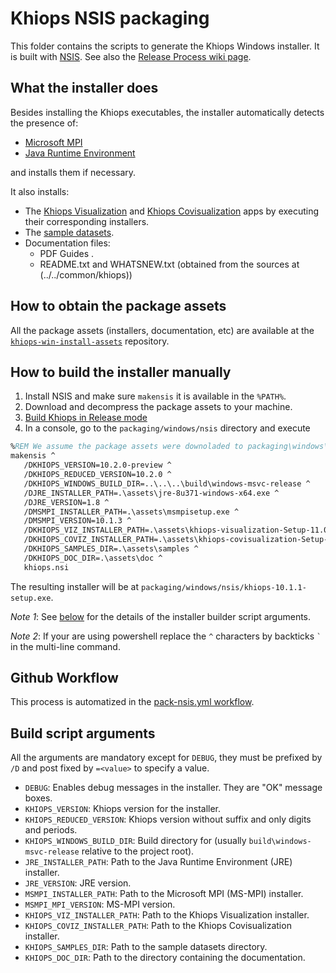 # Khiops NSIS packaging
This folder contains the scripts to generate the Khiops Windows installer. It is built with
[NSIS](https://nsis.sourceforge.io/Download). See also the [Release Process wiki
page](https://github.com/KhiopsML/khiops/wiki/Release-Process).

## What the installer does
Besides installing the Khiops executables, the installer automatically detects the presence of:
- [Microsoft MPI](https://learn.microsoft.com/en-us/message-passing-interface/microsoft-mpi)
- [Java Runtime Environment](https://www.java.com/en/download/manual.jsp)

and installs them if necessary.


It also installs:
- The [Khiops Visualization](https://github.com/khiopsrelease/kv-release/releases/latest) and
  [Khiops Covisualization](https://github.com/khiopsrelease/kc-release/releases/latest) apps by
  executing their corresponding installers.
- The [sample datasets](https://github.com/KhiopsML/khiops-samples/releases/latest).
- Documentation files:
  - PDF Guides .
  - README.txt and WHATSNEW.txt (obtained from the sources at (../../common/khiops))

## How to obtain the package assets
All the package assets (installers, documentation, etc) are available at the
[`khiops-win-install-assets`](https://github.com/KhiopsML/khiops-win-install-assets/releases/latest)
repository.

## How to build the installer manually
1) Install NSIS and make sure `makensis` it is available in the `%PATH%`.
2) Download and decompress the package assets to your machine.
3) [Build Khiops in Release mode](https://github.com/KhiopsML/khiops/wiki/Building-Khiops)
4) In a console, go to the `packaging/windows/nsis` directory and execute
```bat
%REM We assume the package assets were downoladed to packaging\windows\nsis\assets
makensis ^
   /DKHIOPS_VERSION=10.2.0-preview ^
   /DKHIOPS_REDUCED_VERSION=10.2.0 ^
   /DKHIOPS_WINDOWS_BUILD_DIR=..\..\..\build\windows-msvc-release ^
   /DJRE_INSTALLER_PATH=.\assets\jre-8u371-windows-x64.exe ^
   /DJRE_VERSION=1.8 ^
   /DMSMPI_INSTALLER_PATH=.\assets\msmpisetup.exe ^
   /DMSMPI_VERSION=10.1.3 ^
   /DKHIOPS_VIZ_INSTALLER_PATH=.\assets\khiops-visualization-Setup-11.0.2.exe ^
   /DKHIOPS_COVIZ_INSTALLER_PATH=.\assets\khiops-covisualization-Setup-10.2.4.exe ^
   /DKHIOPS_SAMPLES_DIR=.\assets\samples ^
   /DKHIOPS_DOC_DIR=.\assets\doc ^
   khiops.nsi
```

The resulting installer will be at `packaging/windows/nsis/khiops-10.1.1-setup.exe`.

_Note 1_: See [below](#build-script-arguments) for the details of the installer builder script arguments.

_Note 2_: If your are using powershell replace the `^` characters by backticks `` ` `` in the
multi-line command.


## Github Workflow
This process is automatized in the [pack-nsis.yml workflow](../../../.github/workflows/pack-nsis.yml).

## Build script arguments
All the arguments are mandatory except for `DEBUG`, they must be prefixed by `/D` and post fixed by
`=<value>` to specify a value.

- `DEBUG`: Enables debug messages in the installer. They are "OK" message boxes.
- `KHIOPS_VERSION`: Khiops version for the installer.
- `KHIOPS_REDUCED_VERSION`: Khiops version without suffix and only digits and periods.
- `KHIOPS_WINDOWS_BUILD_DIR`: Build directory for (usually `build\windows-msvc-release` relative to
  the project root).
- `JRE_INSTALLER_PATH`: Path to the Java Runtime Environment (JRE) installer.
- `JRE_VERSION`: JRE version.
- `MSMPI_INSTALLER_PATH`: Path to the Microsoft MPI (MS-MPI) installer.
- `MSMPI_MPI_VERSION`: MS-MPI version.
- `KHIOPS_VIZ_INSTALLER_PATH`: Path to the Khiops Visualization installer.
- `KHIOPS_COVIZ_INSTALLER_PATH`: Path to the Khiops Covisualization installer.
- `KHIOPS_SAMPLES_DIR`: Path to the sample datasets directory.
- `KHIOPS_DOC_DIR`: Path to the directory containing the documentation.
